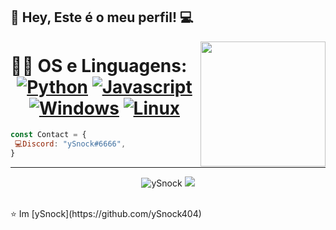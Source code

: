 👋 Hey, Este é o meu perfil! :computer:
 ------------
<img align='right' src='https://zoomfoccus.com.br/404.gif' width='200"'>

 # 👨‍💻 OS e Linguagens: <div align="center">  [![Python](https://img.shields.io/badge/Python-3776AB?style=for-the-badge&logo=python&logoColor=white)](https://wiki.python.org/moin/BeginnersGuide) [![Javascript](https://img.shields.io/badge/JavaScript-323330?style=for-the-badge&logo=javascript&logoColor=F7DF1E)](https://developer.mozilla.org/pt-BR/docs/Web/JavaScript) [![Windows](https://img.shields.io/badge/Windows-0078D6?style=for-the-badge&logo=windows&logoColor=white)](https://www.microsoft.com/pt-pt/windows/get-windows-10)  [![Linux](https://img.shields.io/badge/Arch_Linux-1793D1?style=for-the-badge&logo=arch-linux&logoColor=white)](https://archlinux.org/)

</div>

```js
const Contact = { 
 💻Discord: "ySnock#6666",
}
```
 ------------
<p align="center">
  <img src="https://github-readme-stats.vercel.app/api?username=ySnock404&show_icons=true?&theme=dark" alt="ySnock" />
  <img src="https://github-readme-stats.vercel.app/api/top-langs/?username=ySnock404&theme=dark&layout=compact)" />
</p>




<br>
⭐️ Im [ySnock](https://github.com/ySnock404)

